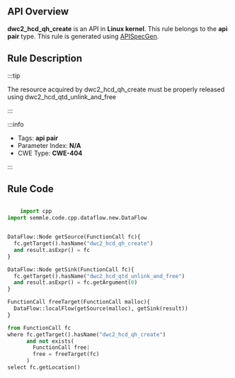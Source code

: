---
---


## API Overview
**dwc2_hcd_qh_create** is an API in **Linux kernel**. This rule belongs to the **api pair** type. This rule is generated using [APISpecGen](../../tools/APISpecGen).
## Rule Description

:::tip

The resource acquired by dwc2_hcd_qh_create must be properly released using dwc2_hcd_qtd_unlink_and_free

:::

:::info

- Tags: **api pair**
- Parameter Index: **N/A**
- CWE Type: **CWE-404**

:::

## Rule Code
```python

    import cpp
import semmle.code.cpp.dataflow.new.DataFlow


DataFlow::Node getSource(FunctionCall fc){
  fc.getTarget().hasName("dwc2_hcd_qh_create")
  and result.asExpr() = fc
}

DataFlow::Node getSink(FunctionCall fc){
  fc.getTarget().hasName("dwc2_hcd_qtd_unlink_and_free")
  and result.asExpr() = fc.getArgument(0)
}

FunctionCall freeTarget(FunctionCall malloc){
  DataFlow::localFlow(getSource(malloc), getSink(result))
}

from FunctionCall fc
where fc.getTarget().hasName("dwc2_hcd_qh_create")
      and not exists(
        FunctionCall free| 
        free = freeTarget(fc)
      )
select fc.getLocation()

    
```